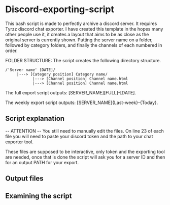 # Discord-exporting-script
This bash script is made to perfectly archive a discord server. It requires Tyrzz discord chat exporter.
I have created this template in the hopes many other people use it, it creates a layout that aims to be as close as the original server is currently shown. Putting the server name on a folder, followed by category folders, and finally the channels of each numbered in order.

FOLDER STRUCTURE: The script creates the following directory structure.

    /'Server name' [DATE]/
         |---> [Category position] Category name/
                |---> [Channel position] Channel name.html
                |---> [Channel position] Channel name.html

The full export script outputs: [SERVER_NAME][FULL]-[DATE].

The weekly export script outputs: [SERVER_NAME]{Last-week}-{Today}.
## Script explanation
-- ATTENTION --
You still need to manually edit the files. On line 23 of each file you will need to paste your discord token and the path to your chat exporter tool.

These files are supposed to be interactive, only token and the exporting tool are needed, once that is done the script will ask you for a server ID and then for an output PATH for your export.

## Output files
## Examining the script
